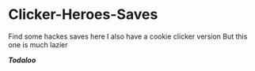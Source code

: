 # Clicker-Heroes-Saves
Find some hackes saves here
I also have a cookie clicker version
But this one is much lazier
  

***Todaloo***
